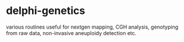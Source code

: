 delphi-genetics
===============

various routines useful for nextgen mapping, CGH analysis, genotyping from raw data, non-invasive aneuploidy detection etc.